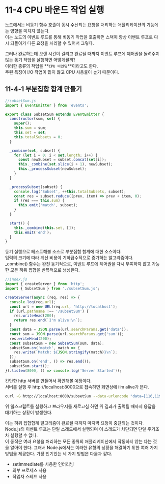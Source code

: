 # 11-4 CPU 바운드 작업 실행

노드에서는 비동기 함수 호출이 동시 수신되는 요청을 처리하는 애플리케이션의 기능에는 영향을 미치지 않는다.  
이는 노드의 이벤트 루프를 통해 비동기 작업을 호출하면 스택이 항상 이벤트 루프로 다시 되돌아가 다른 요청을 처리할 수 있어서 그렇다.

그러나 완료하는데 오랜 시간이 걸리고 완료될 때까지 이벤트 루프에 제어권을 돌려주지 않는 동기 작업을 실행하면 어떻게될까?  
이러한 종류의 작업을 **`CPU 바인딩`**이라고도 한다.  
주된 특징이 I/O 작업이 많지 않고 CPU 사용률이 높기 때문이다.

## 11-4-1 부분집합 합계 만들기

```jsx
//subsetSum.js
import { EventEmitter } from 'events';

export class SubsetSum extends EventEmitter {
  constructor(sum, set) {
    super();
    this.sum = sum;
    this.set = set;
    this.totalSubsets = 0;
  }

  _combine(set, subset) {
    for (let i = 0; i < set.length; i++) {
      const newSubset = subset.concat(set[i]);
      this._combine(set.slice(i + 1), newSubset);
      this._processSubset(newSubset);
    }
  }

  _processSubset(subset) {
    console.log('Subset', ++this.totalSubsets, subset);
    const res = subset.reduce((prev, item) => prev + item, 0);
    if (res === this.sum) {
      this.emit('match', subset);
    }
  }

  start() {
    this._combine(this.set, []);
    this.emit('end');
  }
}
```

동기 실행으로 테스트해볼 소스로 부분집합 합계에 대한 소스이다.  
입력의 크기에 따라 계산 비용이 기하급수적으로 증가하는 알고리즘이다.  
\_combine() 함수는 완전 동기적으로, 이벤트 루프에 제어권을 다시 부여하지 않고 가능한 모든 하위 집합을 반복적으로 생성한다.

```jsx
//index.js
import { createServer } from 'http';
import { SubsetSum } from './subsetSum.js';

createServer(async (req, res) => {
  console.log(req.url);
  const url = new URL(req.url, 'http://localhost');
  if (url.pathname !== '/subsetSum') {
    res.writeHead(200);
    return res.end(`I'm alive!\n`);
  }
  const data = JSON.parse(url.searchParams.get('data'));
  const sum = JSON.parse(url.searchParams.get('sum'));
  res.writeHead(200);
  const subsetSum = new SubsetSum(sum, data);
  subsetSum.on('match', match => {
    res.write(`Match: ${JSON.stringify(match)}\n`);
  });
  subsetSum.on('end', () => res.end());
  subsetSum.start();
}).listen(8000, () => console.log('Server Started'));
```

간단한 http 서버를 만들어서 확인해볼 예정이다.  
서버를 실행 후 http://localhost:8000으로 접속하면 화면상에 i’m alive가 뜬다.

```bash
curl -G http://localhost:8000/subsetSum --data-urlencode "data=[116,119,101,101,-116,109,101,-105,-102,117,-115,-97,119,-116,-104,-105,115]" --data-urlencode "sum=0"
```

위 쉘스크립트를 실행하고 브라우저를 새로고침 하면 위 결과가 출력될 때까지 응답을 대기하는 상황이 발생한다.

이는 하위 집합합계 알고리즘이 완료될 때까지 마지막 요청이 중단되는 것이다.  
Node.js의 이벤트 루프는 단일 스레드에서 실행되며 이 스레드가 차단되면 단일 주기조차 실행할 수 없다.  
이 동작은 여러 요청을 처리하는 모든 종류의 애플리케이션에서 작동하지 않는 다는 것을 알아야 한다.
그래서 Node.js에서는 이러한 유형의 상황을 해결하기 위한 여러 가지 방법을 제공한다.
가장 인기있는 세 가지 방법은 다음과 같다.

- setImmediate를 사용한 인터리빙
- 외부 프로세스 사용
- 작업자 스레드 사용
